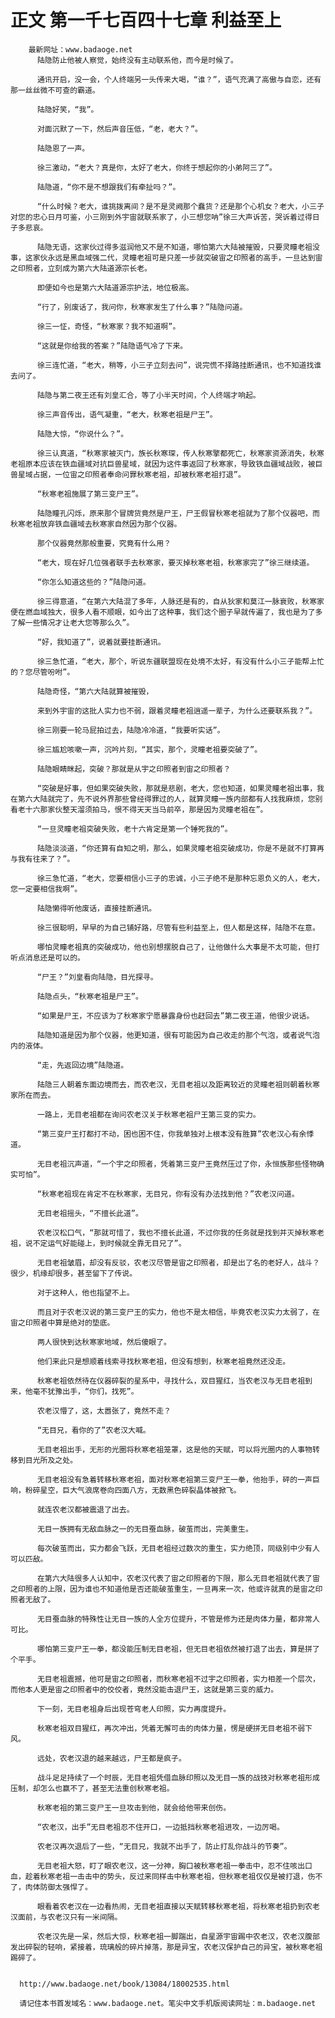 # 正文 第一千七百四十七章 利益至上
        最新网址：www.badaoge.net
          陆隐防止他被人察觉，始终没有主动联系他，而今是时候了。
      
          通讯开启，没一会，个人终端另一头传来大喝，“谁？”，语气充满了高傲与自恋，还有那一丝丝微不可查的霸道。
      
          陆隐好笑，“我”。
      
          对面沉默了一下，然后声音压低，“老，老大？”。
      
          陆隐恩了一声。
      
          徐三激动，“老大？真是你，太好了老大，你终于想起你的小弟阿三了”。
      
          陆隐道，“你不是不想跟我们有牵扯吗？”。
      
          “什么时候？老大，谁挑拨离间？是不是灵阙那个蠢货？还是那个心机女？老大，小三子对您的忠心日月可鉴，小三刚到外宇宙就联系家了，小三想您呐”徐三大声诉苦，哭诉着过得日子多悲哀。
      
          陆隐无语，这家伙过得多滋润他又不是不知道，哪怕第六大陆被摧毁，只要灵瞳老祖没事，这家伙永远是黑血域强二代，灵瞳老祖可是只差一步就突破宙之印照者的高手，一旦达到宙之印照者，立刻成为第六大陆道源宗长老。
      
          即便如今也是第六大陆道源宗护法，地位极高。
      
          “行了，别废话了，我问你，秋寒家发生了什么事？”陆隐问道。
      
          徐三一怔，奇怪，“秋寒家？我不知道啊”。
      
          “这就是你给我的答案？”陆隐语气冷了下来。
      
          徐三连忙道，“老大，稍等，小三子立刻去问”，说完慌不择路挂断通讯，也不知道找谁去问了。
      
          陆隐与第二夜王还有刘皇汇合，等了小半天时间，个人终端才响起。
      
          徐三声音传出，语气凝重，“老大，秋寒老祖是尸王”。
      
          陆隐大惊，“你说什么？”。
      
          徐三认真道，“秋寒家被灭门，族长秋寒琛，传人秋寒擎都死亡，秋寒家资源消失，秋寒老祖原本应该在铁血疆域对抗巨兽星域，就因为这件事返回了秋寒家，导致铁血疆域战败，被巨兽星域占据，一位宙之印照者奉命问罪秋寒老祖，却被秋寒老祖打退”。
      
          “秋寒老祖施展了第三变尸王”。
      
          陆隐瞳孔闪烁，原来那个冒牌货竟然是尸王，尸王假冒秋寒老祖就为了那个仪器吧，而秋寒老祖放弃铁血疆域去秋寒家自然因为那个仪器。
      
          那个仪器竟然那般重要，究竟有什么用？
      
          “老大，现在好几位强者联手去秋寒家，要灭掉秋寒老祖，秋寒家完了”徐三继续道。
      
          “你怎么知道这些的？”陆隐问道。
      
          徐三得意道，“在第六大陆混了多年，人脉还是有的，自从狄家和莫江一脉衰败，秋寒家便在燃血域独大，很多人看不顺眼，如今出了这种事，我们这个圈子早就传遍了，我也是为了多了解一些情况才让老大您等那么久”。
      
          “好，我知道了”，说着就要挂断通讯。
      
          徐三急忙道，“老大，那个，听说东疆联盟现在处境不太好，有没有什么小三子能帮上忙的？您尽管吩咐”。
      
          陆隐奇怪，“第六大陆就算被摧毁，
      
          来到外宇宙的这批人实力也不弱，跟着灵瞳老祖逍遥一辈子，为什么还要联系我？”。
      
          徐三刚要一轮马屁拍过去，陆隐冷冷道，“我要听实话”。
      
          徐三尴尬咳嗽一声，沉吟片刻，“其实，那个，灵瞳老祖要突破了”。
      
          陆隐眼睛眯起，突破？那就是从宇之印照者到宙之印照者？
      
          “突破是好事，但如果突破失败，那就是悲剧，老大，您也知道，如果灵瞳老祖出事，我在第六大陆就完了，先不说外界那些曾经得罪过的人，就算灵瞳一族内部都有人找我麻烦，您别看老十六那家伙整天溜须拍马，恨不得天天当马前卒，那是因为灵瞳老祖在”。
      
          “一旦灵瞳老祖突破失败，老十六肯定是第一个锤死我的”。
      
          陆隐淡淡道，“你还算有自知之明，那么，如果灵瞳老祖突破成功，你是不是就不打算再与我有往来了？”。
      
          徐三急忙道，“老大，您要相信小三子的忠诚，小三子绝不是那种忘恩负义的人，老大，您一定要相信我啊”。
      
          陆隐懒得听他废话，直接挂断通讯。
      
          徐三很聪明，早早的为自己铺好路，尽管有些利益至上，但人都是这样，陆隐不在意。
      
          哪怕灵瞳老祖真的突破成功，他也别想摆脱自己了，让他做什么大事是不太可能，但打听点消息还是可以的。
      
          “尸王？”刘皇看向陆隐，目光探寻。
      
          陆隐点头，“秋寒老祖是尸王”。
      
          “如果是尸王，不应该为了秋寒家宁愿暴露身份也赶回去”第二夜王道，他很少说话。
      
          陆隐知道是因为那个仪器，他更知道，很有可能因为自己收走的那个气泡，或者说气泡内的液体。
      
          “走，先返回边境”陆隐道。
      
          陆隐三人朝着东面边境而去，而农老汉，无目老祖以及距离较近的灵瞳老祖则朝着秋寒家所在而去。
      
          一路上，无目老祖都在询问农老汉关于秋寒老祖尸王第三变的实力。
      
          “第三变尸王打都打不动，困也困不住，你我单独对上根本没有胜算”农老汉心有余悸道。
      
          无目老祖沉声道，“一个宇之印照者，凭着第三变尸王竟然压过了你，永恒族那些怪物确实可怕”。
      
          “秋寒老祖现在肯定不在秋寒家，无目兄，你有没有办法找到他？”农老汉问道。
      
          无目老祖摇头，“不擅长此道”。
      
          农老汉松口气，“那就可惜了，我也不擅长此道，不过你我的任务就是找到并灭掉秋寒老祖，说不定运气好能碰上，到时候就全靠无目兄了”。
      
          无目老祖皱眉，却没有反驳，农老汉尽管是宙之印照者，却是出了名的老好人，战斗？很少，机缘却很多，甚至留下了传说。
      
          对于这种人，他也指望不上。
      
          而且对于农老汉说的第三变尸王的实力，他也不是太相信，毕竟农老汉实力太弱了，在宙之印照者中算是绝对的垫底。
      
          两人很快到达秋寒家地域，然后傻眼了。
      
          他们来此只是想顺着线索寻找秋寒老祖，但没有想到，秋寒老祖竟然还没走。
      
          秋寒老祖依然待在仪器碎裂的星系中，寻找什么，双目猩红，当农老汉与无目老祖到来，他毫不犹豫出手，“你们，找死”。
      
          农老汉懵了，这，太嚣张了，竟然不走？
      
          “无目兄，看你的了”农老汉大喊。
      
          无目老祖出手，无形的光圈将秋寒老祖笼罩，这是他的天赋，可以将光圈内的人事物转移到目光所及之处。
      
          无目老祖没有急着转移秋寒老祖，面对秋寒老祖第三变尸王一拳，他抬手，砰的一声巨响，粉碎星空，巨大气浪席卷向四面八方，无数黑色碎裂晶体被掀飞。
      
          就连农老汉都被震退了出去。
      
          无目一族拥有无敌血脉之一的无目蚕血脉，破茧而出，完美重生。
      
          每次破茧而出，实力都会飞跃，无目老祖经过数次的重生，实力绝顶，同级别中少有人可以匹敌。
      
          在第六大陆很多人认知中，农老汉代表了宙之印照者的下限，那么无目老祖就代表了宙之印照者的上限，因为谁也不知道他是否还能破茧重生，一旦再来一次，他或许就真的是宙之印照者无敌了。
      
          无目蚕血脉的特殊性让无目一族的人全方位提升，不管是修为还是肉体力量，都非常人可比。
      
          哪怕第三变尸王一拳，都没能压制无目老祖，但无目老祖依然被打退了出去，算是拼了个平手。
      
          无目老祖震撼，他可是宙之印照者，而秋寒老祖不过宇之印照者，实力相差一个层次，而他本人更是宙之印照者中的佼佼者，竟然没能击退尸王，这就是第三变的威力。
      
          下一刻，无目老祖身后出现苍穹老人印照，实力再度提升。
      
          秋寒老祖双目猩红，再次冲出，凭着无懈可击的肉体力量，愣是硬拼无目老祖不弱下风。
      
          远处，农老汉退的越来越远，尸王都是疯子。
      
          战斗足足持续了一个时辰，无目老祖凭借血脉印照以及无目一族的战技对秋寒老祖形成压制，却怎么也赢不了，甚至无法重创秋寒老祖。
      
          秋寒老祖的第三变尸王一旦攻击到他，就会给他带来创伤。
      
          “农老汉，出手”无目老祖忍不住开口，一边抵挡秋寒老祖进攻，一边厉喝。
      
          农老汉再次退后了一些，“无目兄，我就不出手了，防止打乱你战斗的节奏”。
      
          无目老祖大怒，盯了眼农老汉，这一分神，胸口被秋寒老祖一拳击中，忍不住咳出口血，趁着秋寒老祖一击击中的势头，反过来同样击中秋寒老祖，但秋寒老祖仅仅是被打退，伤不了，肉体防御太强悍了。
      
          眼看着农老汉在一边看热闹，无目老祖直接以天赋转移秋寒老祖，将秋寒老祖扔到农老汉面前，与农老汉只有一米间隔。
      
          农老汉先是一呆，然后大惊，秋寒老祖一脚踹出，自星源宇宙踢中农老汉，农老汉腹部发出碎裂的轻响，紧接着，琉璃般的碎片掉落，那是异宝，农老汉保护自己的异宝，被秋寒老祖踢碎了。
      
      
      http://www.badaoge.net/book/13084/18002535.html
      
      请记住本书首发域名：www.badaoge.net。笔尖中文手机版阅读网址：m.badaoge.net